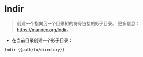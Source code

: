 # lndir

> 创建一个指向另一个目录树的符号链接的影子目录。
> 更多信息：<https://manned.org/lndir>。

- 在当前目录创建一个影子目录：

`lndir {{path/to/directory}}`